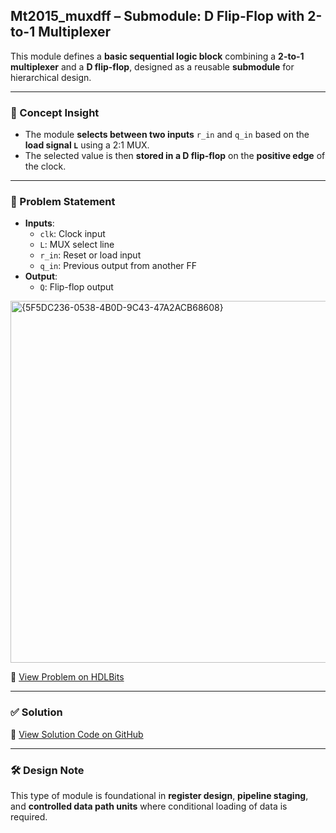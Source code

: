 ## Mt2015_muxdff – Submodule: D Flip-Flop with 2-to-1 Multiplexer

This module defines a **basic sequential logic block** combining a **2-to-1 multiplexer** and a **D flip-flop**, designed as a reusable **submodule** for hierarchical design.

---

### 🧠 Concept Insight  
- The module **selects between two inputs** `r_in` and `q_in` based on the **load signal `L`** using a 2:1 MUX.
- The selected value is then **stored in a D flip-flop** on the **positive edge** of the clock.

---

### 📘 Problem Statement  
- **Inputs**:  
  - `clk`: Clock input  
  - `L`: MUX select line  
  - `r_in`: Reset or load input  
  - `q_in`: Previous output from another FF  
- **Output**:  
  - `Q`: Flip-flop output

<img width="579" alt="{5F5DC236-0538-4B0D-9C43-47A2ACB68608}" src="https://github.com/user-attachments/assets/0246ec0a-008c-4881-a302-e2e114f452d4" />

🔗 [View Problem on HDLBits](https://hdlbits.01xz.net/wiki/Mt2015_muxdff)

---

### ✅ Solution  
📄 [View Solution Code on GitHub](https://github.com/EswarAdithya011/HDLBits/blob/main/Problem%20Sets/3.%20Circuits/Sequential%20logic/3.5%20Latches%20and%20Flip-Flops/3.5.11%20Mux%20and%20DFF(1)/mt2015_muxdff.v)

---

### 🛠 Design Note  
This type of module is foundational in **register design**, **pipeline staging**, and **controlled data path units** where conditional loading of data is required.
